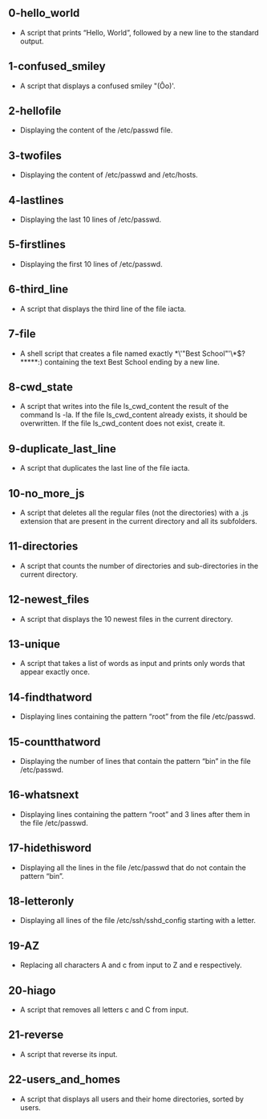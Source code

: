 ## 0-hello_world
* A script that prints “Hello, World”, followed by a new line to the standard output.
## 1-confused_smiley
* A script that displays a confused smiley "(Ôo)'.
## 2-hellofile
* Displaying the content of the /etc/passwd file.
## 3-twofiles
* Displaying the content of /etc/passwd and /etc/hosts.
## 4-lastlines
* Displaying the last 10 lines of /etc/passwd.
## 5-firstlines
* Displaying the first 10 lines of /etc/passwd.
## 6-third_line
* A script that displays the third line of the file iacta.
## 7-file
* A shell script that creates a file named exactly \*\\'"Best School"\'\\*$\?\*\*\*\*\*:) containing the text Best School ending by a new line.
## 8-cwd_state
* A script that writes into the file ls_cwd_content the result of the command ls -la. If the file ls_cwd_content already exists, it should be overwritten. If the file ls_cwd_content does not exist, create it.
## 9-duplicate_last_line
* A script that duplicates the last line of the file iacta.
## 10-no_more_js
* A script that deletes all the regular files (not the directories) with a .js extension that are present in the current directory and all its subfolders.
## 11-directories
* A script that counts the number of directories and sub-directories in the current directory.
## 12-newest_files
* A script that displays the 10 newest files in the current directory.
## 13-unique
* A script that takes a list of words as input and prints only words that appear exactly once.
## 14-findthatword
* Displaying lines containing the pattern “root” from the file /etc/passwd.
## 15-countthatword
* Displaying the number of lines that contain the pattern “bin” in the file /etc/passwd.
## 16-whatsnext
* Displaying lines containing the pattern “root” and 3 lines after them in the file /etc/passwd.
## 17-hidethisword
* Displaying all the lines in the file /etc/passwd that do not contain the pattern “bin”.
## 18-letteronly
* Displaying all lines of the file /etc/ssh/sshd_config starting with a letter.
## 19-AZ
* Replacing all characters A and c from input to Z and e respectively.
## 20-hiago
* A script that removes all letters c and C from input.
## 21-reverse
* A script that reverse its input.
## 22-users_and_homes
* A script that displays all users and their home directories, sorted by users.
